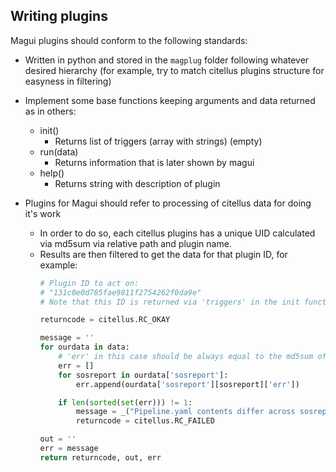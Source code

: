 ## Writing plugins

Magui plugins should conform to the following standards:

- Written in python and stored in the `magplug` folder following whatever desired hierarchy (for example, try to match citellus plugins structure for easyness in filtering)
- Implement some base functions keeping arguments and data returned as in others:
    - init()
        - Returns list of triggers (array with strings) (empty)
    - run(data)
        - Returns information that is later shown by magui
    - help()
        - Returns string with description of plugin

- Plugins for Magui should refer to processing of citellus data for doing it's work
    - In order to do so, each citellus plugins has a unique UID calculated via md5sum via relative path and plugin name.
    - Results are then filtered to get the data for that plugin ID, for example:
        ~~~py
        # Plugin ID to act on:
        # "131c0e0d785fae9811f2754262f0da9e"
        # Note that this ID is returned via 'triggers' in the init function, so only the data that this plugin can process is provided.

        returncode = citellus.RC_OKAY

        message = ''
        for ourdata in data:
            # 'err' in this case should be always equal to the md5sum of the file so that we can report the problem
            err = []
            for sosreport in ourdata['sosreport']:
                err.append(ourdata['sosreport'][sosreport]['err'])

            if len(sorted(set(err))) != 1:
                message = _("Pipeline.yaml contents differ across sosreports, please do check that the contents are the same and shared across the environment to ensure proper behavior.")
                returncode = citellus.RC_FAILED

        out = ''
        err = message
        return returncode, out, err
        ~~~
